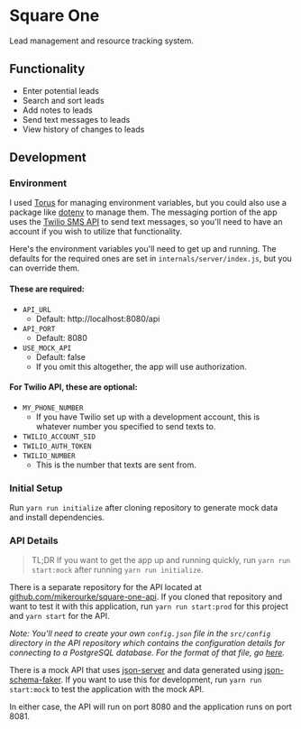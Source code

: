 # Square One
Lead management and resource tracking system.

## Functionality
- Enter potential leads
- Search and sort leads
- Add notes to leads
- Send text messages to leads
- View history of changes to leads

## Development
### Environment
I used [Torus](https://www.torus.sh/) for managing environment variables, but you could also use a package like [dotenv](https://www.npmjs.com/package/dotenv) to manage them.  The messaging portion of the app uses the [Twilio SMS API](https://www.twilio.com/sms) to send text messages, so you'll need to have an account if you wish to utilize that functionality.

Here's the environment variables you'll need to get up and running.  The defaults for the required ones are set in `internals/server/index.js`, but you can override them.
#### These are required:
- `API_URL`
    - Default: http://localhost:8080/api
- `API_PORT`
    - Default: 8080
- `USE_MOCK_API`
    - Default: false
    - If you omit this altogether, the app will use authorization.

#### For Twilio API, these are optional:
- `MY_PHONE_NUMBER`
    - If you have Twilio set up with a development account, this is whatever number you specified to send texts to.
- `TWILIO_ACCOUNT_SID`
- `TWILIO_AUTH_TOKEN`
- `TWILIO_NUMBER`
    - This is the number that texts are sent from.

### Initial Setup
Run `yarn run initialize` after cloning repository to generate mock data and install dependencies.

### API Details

> TL;DR If you want to get the app up and running quickly, run `yarn run start:mock` after running `yarn run initialize`.

There is a separate repository for the API located at [github.com/mikerourke/square-one-api](https://github.com/mikerourke/square-one-api).  If you cloned that repository and want to test it with this application, run `yarn run start:prod` for this project and `yarn start` for the API. 

*Note: You'll need to create your own `config.json` file in the `src/config` directory in the API repository which contains the configuration details for connecting to a PostgreSQL database.  For the format of that file, go [here](https://github.com/mikerourke/square-one-api/blob/master/internals/docs/database-config.md).*

There is a mock API that uses [json-server](https://www.npmjs.com/package/json-server) and data generated using [json-schema-faker](https://www.npmjs.com/package/json-schema-faker).  If you want to use this for development, run `yarn run start:mock` to test the application with the mock API.

In either case, the API will run on port 8080 and the application runs on port 8081.
